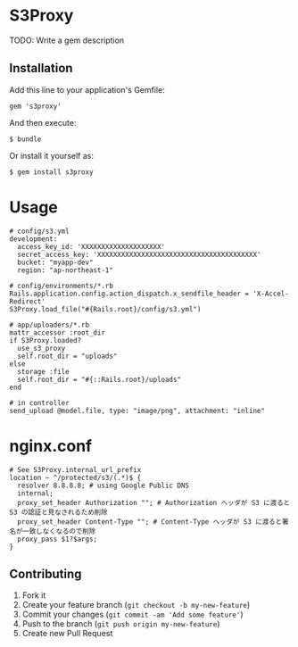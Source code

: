 # S3Proxy

TODO: Write a gem description

## Installation

Add this line to your application's Gemfile:

    gem 's3proxy'

And then execute:

    $ bundle

Or install it yourself as:

    $ gem install s3proxy

# Usage

    # config/s3.yml
    development:
      access_key_id: 'XXXXXXXXXXXXXXXXXXXX'
      secret_access_key: 'XXXXXXXXXXXXXXXXXXXXXXXXXXXXXXXXXXXXXXXX'
      bucket: "myapp-dev"
      region: "ap-northeast-1"

    # config/environments/*.rb
    Rails.application.config.action_dispatch.x_sendfile_header = 'X-Accel-Redirect'
    S3Proxy.load_file("#{Rails.root}/config/s3.yml")

    # app/uploaders/*.rb
    mattr_accessor :root_dir
    if S3Proxy.loaded?
      use_s3_proxy
      self.root_dir = "uploads"
    else
      storage :file
      self.root_dir = "#{::Rails.root}/uploads"
    end

    # in controller
    send_upload @model.file, type: "image/png", attachment: "inline"

# nginx.conf

    # See S3Proxy.internal_url_prefix
    location ~ ^/protected/s3/(.*)$ {
      resolver 8.8.8.8; # using Google Public DNS
      internal;
      proxy_set_header Authorization ""; # Authorization ヘッダが S3 に渡ると S3 の認証と見なされるため削除
      proxy_set_header Content-Type ""; # Content-Type ヘッダが S3 に渡ると署名が一致しなくなるので削除
      proxy_pass $1?$args;
    }


## Contributing

1. Fork it
2. Create your feature branch (`git checkout -b my-new-feature`)
3. Commit your changes (`git commit -am 'Add some feature'`)
4. Push to the branch (`git push origin my-new-feature`)
5. Create new Pull Request
